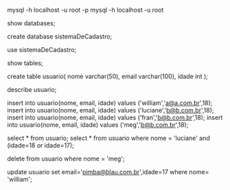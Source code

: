 mysql -h localhost -u root -p
mysql -h localhost -u root

show databases;

create database sistemaDeCadastro;

use sistemaDeCadastro;

show tables;

create table usuario(
 nome   varchar(50),
 email  varchar(100),
 idade  int 
);

describe usuario;


insert into usuario(nome, email, idade) values ('william','a@a.com.br',18);
insert into usuario(nome, email, idade) values ('luciane','b@b.com.br',18);
insert into usuario(nome, email, idade) values ('fran','b@b.com.br',18);
insert into usuario(nome, email, idade) values ('meg','b@b.com.br',18);

select * from usuario;
select * from usuario where nome = 'luciane' and (idade=18 or idade=17);

delete from usuario where nome = 'meg';

update usuario set email='pimba@blau.com.br',idade=17 where nome= 'william';
